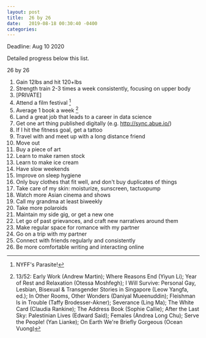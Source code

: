 ```yaml
---
layout: post
title:  26 by 26
date:   2019-08-18 00:30:40 -0400
categories:
---
```

Deadline: Aug 10 2020

Detailed progress below this list.

26 by 26
1. Gain 12lbs and hit 120+lbs
2. Strength train 2-3 times a week consistently, focusing on upper body
3. [PRIVATE]
4. Attend a film festival [^bc1e1c45]
5. Average 1 book a week [^fa3a87c9]
6. Land a great job that leads to a career in data science
7. Get one art thing published digitally (e.g. http://sync.abue.io/)
8. If I hit the fitness goal, get a tattoo
9. Travel with and meet up with a long distance friend
10. Move out
11. Buy a piece of art
12. Learn to make ramen stock
13. Learn to make ice cream
14. Have slow weekends
15. Improve on sleep hygiene
16. Only buy clothes that fit well, and don't buy duplicates of things
17. Take care of my skin: moisturize, sunscreen, tactuopump
18. Watch more Asian cinema and shows
19. Call my grandma at least biweekly
20. Take more polaroids
21. Maintain my side gig, or get a new one
22. Let go of past grievances, and craft new narratives around them
23. Make regular space for romance with my partner
24. Go on a trip with my partner
25. Connect with friends regularly and consistently
26. Be more comfortable writing and interacting online

[^bc1e1c45]: NYFF's Parasite!

[^fa3a87c9]: 13/52: Early Work (Andrew Martin); Where Reasons End (Yiyun Li); Year of Rest and Relaxation (Otessa Moshfegh); I Will Survive: Personal Gay, Lesbian, Bisexual & Transgender Stories in Singapore (Leow Yangfa, ed.); In Other Rooms, Other Wonders (Daniyal Mueenuddin); Fleishman Is in Trouble (Taffy Brodesser-Akner); Severance (Ling Ma); The White Card (Claudia Rankine); The Address Book (Sophie Callie); After the Last Sky: Palestinian Lives (Edward Said); Females (Andrea Long Chu); Serve the People! (Yan Lianke); On Earth We're Briefly Gorgeous (Ocean Vuong)
